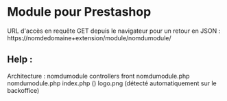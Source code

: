 # Module pour Prestashop

URL d'accès en requête GET depuis le navigateur pour un retour en JSON :
https://nomdedomaine+extension/module/nomdumodule/

## Help :
Architecture :
nomdumodule
    controllers
        front
            nomdumodule.php
    nomdumodule.php
    index.php ()
    logo.png (détecté automatiquement sur le backoffice)